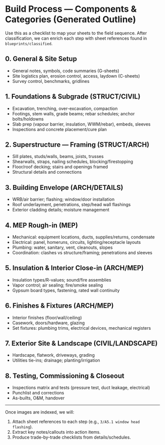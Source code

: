 # Build Process — Components & Categories (Generated Outline)

Use this as a checklist to map your sheets to the field sequence. After classification, we can enrich each step with sheet references found in `blueprints/classified`.

## 0. General & Site Setup
- General notes, symbols, code summaries (G-sheets)
- Site logistics plan, erosion control, access, laydown (C-sheets)
- Survey control, benchmarks, gridlines

## 1. Foundations & Subgrade (STRUCT/CIVIL)
- Excavation, trenching, over-excavation, compaction
- Footings, stem walls, grade beams; rebar schedules; anchor bolts/holdowns
- Slab prep (vapour barrier, insulation, WWM/rebar), embeds, sleeves
- Inspections and concrete placement/cure plan

## 2. Superstructure — Framing (STRUCT/ARCH)
- Sill plates, studs/walls, beams, joists, trusses
- Shearwalls, straps, nailing schedules, blocking/firestopping
- Floor/roof decking; stairs and openings framed
- Structural details and connections

## 3. Building Envelope (ARCH/DETAILS)
- WRB/air barrier; flashing; window/door installation
- Roof underlayment, penetrations, step/head wall flashings
- Exterior cladding details; moisture management

## 4. MEP Rough-in (MEP)
- Mechanical: equipment locations, ducts, supplies/returns, condensate
- Electrical: panel, homeruns, circuits, lighting/receptacle layouts
- Plumbing: water, sanitary, vent, cleanouts, slopes
- Coordination: clashes vs structure/framing; penetrations and sleeves

## 5. Insulation & Interior Close-in (ARCH/MEP)
- Insulation types/R-values; sound/fire assemblies
- Vapor control; air sealing; fire/smoke sealing
- Gypsum board types, fastening, rated wall continuity

## 6. Finishes & Fixtures (ARCH/MEP)
- Interior finishes (floor/wall/ceiling)
- Casework, doors/hardware, glazing
- Set fixtures: plumbing trims, electrical devices, mechanical registers

## 7. Exterior Site & Landscape (CIVIL/LANDSCAPE)
- Hardscape, flatwork, driveways, grading
- Utilities tie-ins; drainage; planting/irrigation

## 8. Testing, Commissioning & Closeout
- Inspections matrix and tests (pressure test, duct leakage, electrical)
- Punchlist and corrections
- As-builts, O&M, handover

---

Once images are indexed, we will:
1) Attach sheet references to each step (e.g., `3/A5.1 window head flashing`).
2) Extract key notes/callouts into action items.
3) Produce trade-by-trade checklists from details/schedules.
